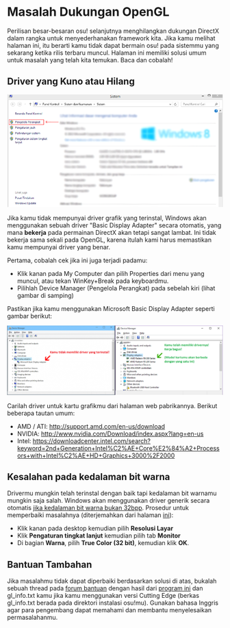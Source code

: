 Masalah Dukungan OpenGL
========================

Perilisan besar-besaran osu! selanjutnya menghilangkan dukungan DirectX dalam rangka untuk menyederhanakan framework kita. Jika kamu melihat halaman ini, itu berarti kamu tidak dapat bermain osu! pada sistemmu yang sekarang ketika rilis terbaru muncul. Halaman ini memiliki solusi umum untuk masalah yang telah kita temukan. Baca dan cobalah!

Driver yang Kuno atau Hilang
-----------------------------

![Letak Device Manager (Pengelola Perangkat) pada System Properties (Properti Sistem)](IDSystemProperties.png "Letak Device Manager (Pengelola Perangkat) pada System Properties (Properti Sistem)")

Jika kamu tidak mempunyai driver grafik yang terinstal, Windows akan menggunakan sebuah driver "Basic Display Adapter" secara otomatis, yang mana **bekerja** pada permainan DirectX akan tetapi sangat lambat. Ini tidak bekerja sama sekali pada OpenGL, karena itulah kami harus memastikan kamu mempunyai driver yang benar.

Pertama, cobalah cek jika ini juga terjadi padamu:

-   Klik kanan pada My Computer dan pilih Properties dari menu yang muncul, atau tekan WinKey+Break pada keyboardmu.
-   Pilihlah Device Manager (Pengelola Perangkat) pada sebelah kiri (lihat gambar di samping)

Pastikan jika kamu menggunakan Microsoft Basic Display Adapter seperti gambar berikut:

![Device Manager](IDDevicemanager.png "Device Manager")

Carilah driver untuk kartu grafikmu dari halaman web pabrikannya. Berikut beberapa tautan umum:

-   AMD / ATI: <http://support.amd.com/en-us/download>
-   NVIDIA: <http://www.nvidia.com/Download/index.aspx?lang=en-us>
-   Intel: <https://downloadcenter.intel.com/search?keyword=2nd+Generation+Intel%C2%AE+Core%E2%84%A2+Processors+with+Intel%C2%AE+HD+Graphics+3000%2F2000>

Kesalahan pada kedalaman bit warna
-------------------------------------

Drivermu mungkin telah terinstal dengan baik tapi kedalaman bit warnamu mungkin saja salah. Windows akan menggunakan driver generik secara otomatis [jika kedalaman bit warna bukan 32bpp](https://www.opengl.org/discussion_boards/showthread.php/145008-Why-my-OpenGL-program-uses-Microsoft-GDI-renderer-instead-of-my-GeForce-5200). Prosedur untuk memperbaiki masalahnya (diterjemahkan dari halaman [ini](http://windows.microsoft.com/en-us/windows/getting-best-display-monitor#getting-best-display-monitor&section_2)):

-   Klik kanan pada desktop kemudian pilih **Resolusi Layar**
-   Klik **Pengaturan tingkat lanjut** kemudian pilih tab **Monitor**
-   Di bagian **Warna**, pilih **True Color (32 bit)**, kemudian klik **OK**.

Bantuan Tambahan
-----------------

Jika masalahmu tidak dapat diperbaiki berdasarkan solusi di atas, bukalah sebuah thread pada [forum bantuan](https://osu.ppy.sh/forum/5) dengan hasil dari [program ini](http://www.realtech-vr.com/glview/download.php) dan gl\_info.txt kamu jika kamu menggunakan versi Cutting Edge (berkas gl\_info.txt berada pada direktori instalasi osu!mu). Gunakan bahasa Inggris agar para pengembang dapat memahami dan membantu menyelesaikan permasalahanmu.
